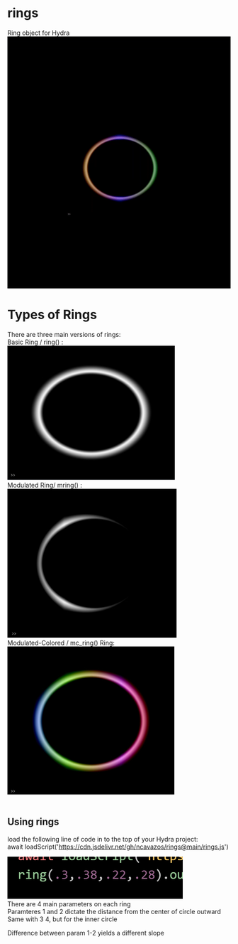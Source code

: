# rings
Ring object for Hydra<br>
![](rings.gif)</br>
# Types of Rings</br>
There are three main versions of rings:</br>
Basic Ring / ring() :</br>
![](Ring_01.jpg)</br>
Modulated Ring/ mring() :</br>
![](mRing_01.jpg)</br>
Modulated-Colored / mc_ring() Ring:</br>
![](mcRing_01.jpg)</br></br>
## Using rings</br>
load the following line of code in to the top of your Hydra project:</br>
await loadScript('https://cdn.jsdelivr.net/gh/ncavazos/rings@main/rings.js')

![](parameters.png)</br>
There are 4 main parameters on each ring</br>
Paramteres 1 and 2 dictate the distance from the center of circle outward</br>
Same with 3 4, but for the inner circle</br>

Difference between param 1-2 yields a different slope
